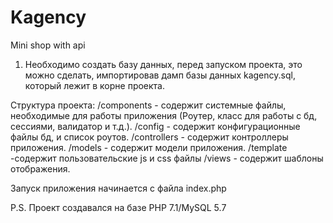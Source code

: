 # Kagency
Mini shop with api

1. Необходимо создать базу данных, перед запуском проекта, это можно сделать, импортировав дамп базы данных kagency.sql, который лежит в корне проекта.

Структура проекта:
/components - содержит системные файлы, необходимые для работы приложения (Роутер, класс для работы с бд, сессиями, валидатор и т.д.).
/config - содержит конфигурационные файлы бд, и список роутов.
/controllers - содержит контроллеры приложения.
/models - содержит модели приложения.
/template -содержит пользовательские js и css файлы
/views - содержит шаблоны отображения.

Запуск приложения начинается с файла index.php

P.S. Проект создавался на базе PHP 7.1/MySQL 5.7
